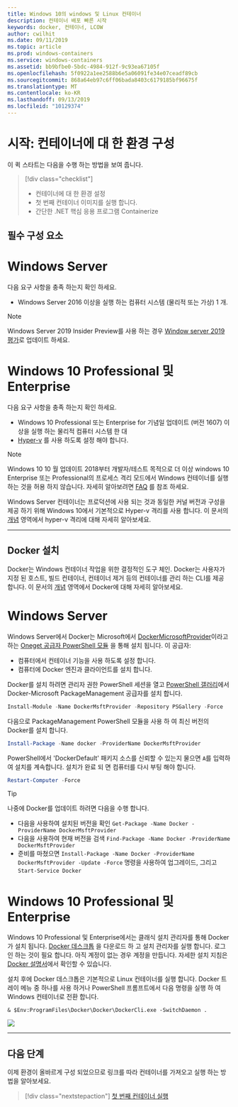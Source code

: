 ```yaml
---
title: Windows 10의 windows 및 Linux 컨테이너
description: 컨테이너 배포 빠른 시작
keywords: docker, 컨테이너, LCOW
author: cwilhit
ms.date: 09/11/2019
ms.topic: article
ms.prod: windows-containers
ms.service: windows-containers
ms.assetid: bb9bfbe0-5bdc-4984-912f-9c93ea67105f
ms.openlocfilehash: 5f0922a1ee2588b6e5a06091fe34e07ceadf89cb
ms.sourcegitcommit: 868a64eb97c6ff06bada8403c6179185bf96675f
ms.translationtype: MT
ms.contentlocale: ko-KR
ms.lasthandoff: 09/13/2019
ms.locfileid: "10129374"
---
```

# <a name="get-started-configure-your-environment-for-containers"></a>시작: 컨테이너에 대 한 환경 구성

이 퀵 스타트는 다음을 수행 하는 방법을 보여 줍니다.

> [!div class="checklist"]
> * 컨테이너에 대 한 환경 설정
> * 첫 번째 컨테이너 이미지를 실행 합니다.
> * 간단한 .NET 핵심 응용 프로그램 Containerize

## <a name="prerequisites"></a>필수 구성 요소

<!-- start tab view -->
# [<a name="windows-server"></a>Windows Server](#tab/Windows-Server)

다음 요구 사항을 충족 하는지 확인 하세요.

- Windows Server 2016 이상을 실행 하는 컴퓨터 시스템 (물리적 또는 가상) 1 개.

> [!NOTE]
> Windows Server 2019 Insider Preview를 사용 하는 경우 [Window server 2019 평가](https://www.microsoft.com/evalcenter/evaluate-windows-server-2019 )로 업데이트 하세요.

# [<a name="windows-10-professional-and-enterprise"></a>Windows 10 Professional 및 Enterprise](#tab/Windows-10-Client)

다음 요구 사항을 충족 하는지 확인 하세요.

- Windows 10 Professional 또는 Enterprise for 기념일 업데이트 (버전 1607) 이상을 실행 하는 물리적 컴퓨터 시스템 한 대
- [Hyper-v](https://docs.microsoft.com/virtualization/hyper-v-on-windows/reference/hyper-v-requirements) 를 사용 하도록 설정 해야 합니다.

> [!NOTE]
>  Windows 10 10 월 업데이트 2018부터 개발자/테스트 목적으로 더 이상 windows 10 Enterprise 또는 Professional의 프로세스 격리 모드에서 Windows 컨테이너를 실행 하는 것을 허용 하지 않습니다. 자세히 알아보려면 [FAQ](../about/faq.md) 를 참조 하세요. 
> 
> Windows Server 컨테이너는 프로덕션에 사용 되는 것과 동일한 커널 버전과 구성을 제공 하기 위해 Windows 10에서 기본적으로 Hyper-v 격리를 사용 합니다. 이 문서의 [개념](../manage-containers/hyperv-container.md) 영역에서 hyper-v 격리에 대해 자세히 알아보세요.

---
<!-- stop tab view -->

## <a name="install-docker"></a>Docker 설치

Docker는 Windows 컨테이너 작업을 위한 결정적인 도구 체인. Docker는 사용자가 지정 된 호스트, 빌드 컨테이너, 컨테이너 제거 등의 컨테이너를 관리 하는 CLI를 제공 합니다. 이 문서의 [개념](../manage-containers/configure-docker-daemon.md) 영역에서 Docker에 대해 자세히 알아보세요.

<!-- start tab view -->
# [<a name="windows-server"></a>Windows Server](#tab/Windows-Server)

Windows Server에서 Docker는 Microsoft에서 [DockerMicrosoftProvider](https://github.com/OneGet/MicrosoftDockerProvider)이라고 하는 [Oneget 공급자 PowerShell 모듈](https://github.com/oneget/oneget) 을 통해 설치 됩니다. 이 공급자:

- 컴퓨터에서 컨테이너 기능을 사용 하도록 설정 합니다.
- 컴퓨터에 Docker 엔진과 클라이언트를 설치 합니다.

Docker를 설치 하려면 관리자 권한 PowerShell 세션을 열고 [PowerShell 갤러리](https://www.powershellgallery.com/packages/DockerMsftProvider)에서 Docker-Microsoft PackageManagement 공급자를 설치 합니다.

```powershell
Install-Module -Name DockerMsftProvider -Repository PSGallery -Force
```

다음으로 PackageManagement PowerShell 모듈을 사용 하 여 최신 버전의 Docker를 설치 합니다.

```powershell
Install-Package -Name docker -ProviderName DockerMsftProvider
```

PowerShell에서 'DockerDefault' 패키지 소스를 신뢰할 수 있는지 물으면 `A`를 입력하여 설치를 계속합니다. 설치가 완료 되 면 컴퓨터를 다시 부팅 해야 합니다.

```powershell
Restart-Computer -Force
```

> [!TIP]
> 나중에 Docker를 업데이트 하려면 다음을 수행 합니다.
>  - 다음을 사용하여 설치된 버전을 확인 `Get-Package -Name Docker -ProviderName DockerMsftProvider`
>  - 다음을 사용하여 현재 버전을 검색 `Find-Package -Name Docker -ProviderName DockerMsftProvider`
>  - 준비를 마쳤으면 `Install-Package -Name Docker -ProviderName DockerMsftProvider -Update -Force` 명령을 사용하여 업그레이드, 그리고 `Start-Service Docker`

# [<a name="windows-10-professional-and-enterprise"></a>Windows 10 Professional 및 Enterprise](#tab/Windows-10-Client)

Windows 10 Professional 및 Enterprise에서는 클래식 설치 관리자를 통해 Docker가 설치 됩니다. [Docker 데스크톱](https://store.docker.com/editions/community/docker-ce-desktop-windows) 을 다운로드 하 고 설치 관리자를 실행 합니다. 로그인 하는 것이 필요 합니다. 아직 계정이 없는 경우 계정을 만듭니다. 자세한 설치 지침은 [Docker 설명서](https://docs.docker.com/docker-for-windows/install)에서 확인할 수 있습니다.

설치 후에 Docker 데스크톱은 기본적으로 Linux 컨테이너를 실행 합니다. Docker 트레이 메뉴 중 하나를 사용 하거나 PowerShell 프롬프트에서 다음 명령을 실행 하 여 Windows 컨테이너로 전환 합니다.

```console
& $Env:ProgramFiles\Docker\Docker\DockerCli.exe -SwitchDaemon .
```

![](./media/docker-for-win-switch.png)

---
<!-- stop tab view -->

## <a name="next-steps"></a>다음 단계

이제 환경이 올바르게 구성 되었으므로 링크를 따라 컨테이너를 가져오고 실행 하는 방법을 알아보세요.

> [!div class="nextstepaction"]
> [첫 번째 컨테이너 실행](./run-your-first-container.md)
